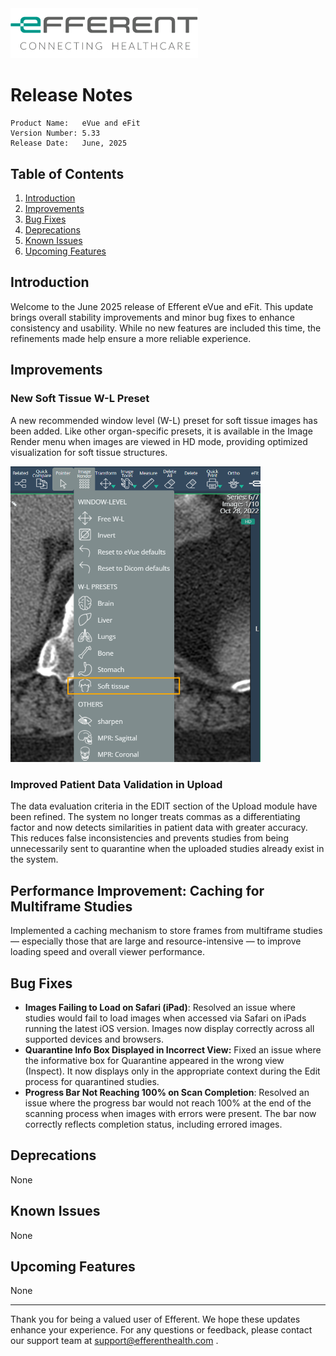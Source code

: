 <img class="logo" width="300" alt="logo" src="../../efferent_logo.png" />

<br/>

# Release Notes

```
Product Name:   eVue and eFit
Version Number: 5.33
Release Date:   June, 2025
```

## Table of Contents

1. [Introduction](#introduction)
2. [Improvements](#improvements)
3. [Bug Fixes](#bug-fixes)
4. [Deprecations](#deprecations)
5. [Known Issues](#known-issues)
6. [Upcoming Features](#upcoming-features)

## Introduction

Welcome to the June 2025 release of Efferent eVue and eFit. This update brings overall stability improvements and minor bug fixes to enhance consistency and usability. While no new features are included this time, the refinements made help ensure a more reliable experience.

## Improvements

### New Soft Tissue W-L Preset
A new recommended window level (W-L) preset for soft tissue images has been added. Like other organ-specific presets, it is available in the Image Render menu when images are viewed in HD mode, providing optimized visualization for soft tissue structures.

<img width=400 src="softissue.png">

### Improved Patient Data Validation in Upload
The data evaluation criteria in the EDIT section of the Upload module have been refined. The system no longer treats commas as a differentiating factor and now detects similarities in patient data with greater accuracy. This reduces false inconsistencies and prevents studies from being unnecessarily sent to quarantine when the uploaded studies already exist in the system.

## Performance Improvement: Caching for Multiframe Studies
Implemented a caching mechanism to store frames from multiframe studies — especially those that are large and resource-intensive — to improve loading speed and overall viewer performance.

## Bug Fixes

- **Images Failing to Load on Safari (iPad)**: Resolved an issue where studies would fail to load images when accessed via Safari on iPads running the latest iOS version. Images now display correctly across all supported devices and browsers.
- **Quarantine Info Box Displayed in Incorrect View:** Fixed an issue where the informative box for Quarantine appeared in the wrong view (Inspect). It now displays only in the appropriate context during the Edit process for quarantined studies.
- **Progress Bar Not Reaching 100% on Scan Completion**: Resolved an issue where the progress bar would not reach 100% at the end of the scanning process when images with errors were present. The bar now correctly reflects completion status, including errored images.


## Deprecations

None

## Known Issues

None

## Upcoming Features

None


---

Thank you for being a valued user of Efferent. We hope these updates enhance your experience. For any questions or feedback, please contact our support team at support@efferenthealth.com .